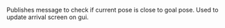 Publishes message to check if current pose is close to goal pose. Used to update arrival screen on gui. 
